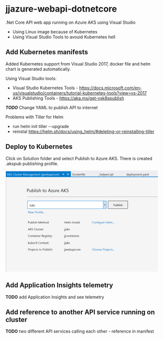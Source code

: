 # jjazure-webapi-dotnetcore
.Net Core API web app running on Azure AKS using Visual Studio

- Using Linux image because of Kubernetes
- Using Visual Studio Tools to avouid Kubernetes hell

## Add Kubernetes manifests

Added Kubernetes support from Visual Studio 2017, docker file and helm chart is generated automatically.

Using Visual Studio tools:
- Visual Studio Kubernetes Tools - https://docs.microsoft.com/en-us/visualstudio/containers/tutorial-kubernetes-tools?view=vs-2017
- AKS Publishing Tools - https://aka.ms/get-vsk8spublish

***TODO*** Change YAML to publish API to internet

Problems with Tiller for Helm
- run helm init tiller --upgrade
- reinstal https://helm.sh/docs/using_helm/#deleting-or-reinstalling-tiller


## Deploy to Kubernetes

Click on Solution folder and select Publish to Azure AKS. There is created .akspub publishing profile.

![Publish to AKS](media/publish-to-aks.png)

## Add Application Insights telemetry
**TODO** add Application Insights and see telemetry

## Add reference to another API service running on cluster
**TODO** two different API services calling each other - reference in manifest
